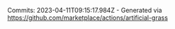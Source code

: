 Commits: 2023-04-11T09:15:17.984Z - Generated via https://github.com/marketplace/actions/artificial-grass
<br>
